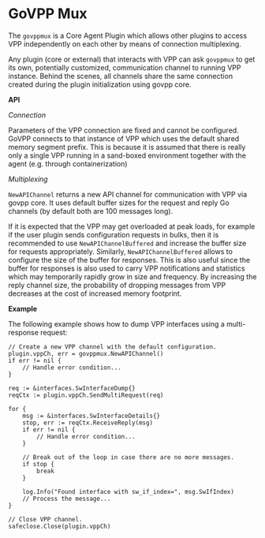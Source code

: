 # GoVPP Mux

The `govppmux` is a Core Agent Plugin which allows other plugins to access VPP
independently on each other by means of connection multiplexing.

Any plugin (core or external) that interacts with VPP can ask `govppmux`
to get its own, potentially customized, communication channel to running VPP instance.
Behind the scenes, all channels share the same connection created during the plugin
initialization using govpp core.

**API**

*Connection*

Parameters of the VPP connection are fixed and cannot be configured. GoVPP connects to
that instance of VPP which uses the default shared memory segment prefix. This is because it is assumed
that there is really only a single VPP running in a sand-boxed environment together with the agent
(e.g. through containerization)

*Multiplexing*

`NewAPIChannel` returns a new API channel for communication with VPP via govpp core.
It uses default buffer sizes for the request and reply Go channels (by default both are 100 messages long).

If it is expected that the VPP may get overloaded at peak loads, for example if the user plugin
sends configuration requests in bulks, then it is recommended to use `NewAPIChannelBuffered`
and increase the buffer size for requests appropriately. Similarly, `NewAPIChannelBuffered` allows
to configure the size of the buffer for responses. This is also useful since the buffer for responses
is also used to carry VPP notifications and statistics which may temporarily rapidly grow in size
and frequency. By increasing the reply channel size, the probability of dropping messages from VPP
decreases at the cost of increased memory footprint.

**Example**

The following example shows how to dump VPP interfaces using a multi-response request:
```
// Create a new VPP channel with the default configuration.
plugin.vppCh, err = govppmux.NewAPIChannel()
if err != nil {
    // Handle error condition...
}

req := &interfaces.SwInterfaceDump{}
reqCtx := plugin.vppCh.SendMultiRequest(req)

for {
    msg := &interfaces.SwInterfaceDetails{}
    stop, err := reqCtx.ReceiveReply(msg)
    if err != nil {
        // Handle error condition...
    }

    // Break out of the loop in case there are no more messages.
    if stop {
        break
    }

    log.Info("Found interface with sw_if_index=", msg.SwIfIndex)
    // Process the message...
}

// Close VPP channel.
safeclose.Close(plugin.vppCh)
```
